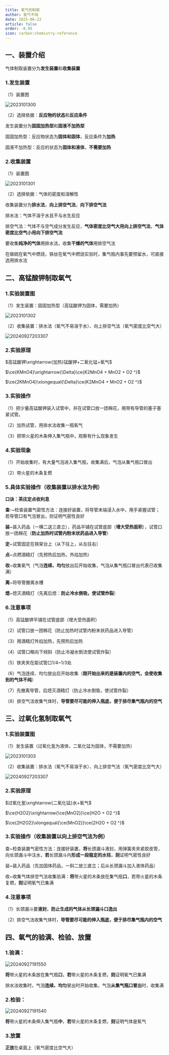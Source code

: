```yaml
---
title: 氧气的制取
author: 氢气不纯
date: 2025-06-22
article: false
order: -0.95
icon: carbon:chemistry-reference
---
```


## 一、装置介绍

气体制取装置分为**发生装置**和**收集装置**

### 1.发生装置

（1）装置图	

![2023101300](https://img.edaychem.cn//img/2023101300.png)​

（2）选择依据：**反应物的状态**和**反应条件**

发生装置分为**固固加热型**和**固液不加热型**

固固加热型：反应物状态为**固体和固体**，反应条件为**加热**

固液不加热型：反应的状态为**固体和液体**，**不需要加热**

### 2.收集装置

（1）装置图	

![2023101301](https://img.edaychem.cn//img/2023101301.png)​

（2）选择依据：气体的密度和溶解性

收集装置分为**排水法**，**向上排空气法**，**向下排空气法**

排水法：气体不溶于水且不与水生反应

排空气法：气体不与空气成分发生反应，**气体密度比空气大用向上排空气法**，**气体密度比空气小用向下排空气法**

要收集**纯净的气体**用排水法，收集**干燥的气体**用排空气法

在做硫在氧气中燃烧，铁丝在氧气中燃烧实验时，集气瓶内事先要预留水，可直接选用排水法

## 二、高锰酸钾制取氧气

### 1.实验装置图	

（1）发生装置：固固加热型（高锰酸钾为固体，需要加热）

![2023101302](https://img.edaychem.cn//img/2023101302.png)​

（2）收集装置：排水法（氧气不易溶于水）、向上排空气法（氧气密度比空气大）

![20240927203307](https://img.edaychem.cn//img/20240927203307.jpg)​

### 2.实验原理

$高锰酸钾\xrightarrow{加热}锰酸钾+二氧化锰+氧气$

$\ce{KMnO4}\xrightarrow{\Delta}\ce{K2MnO4 + MnO2 + O2 ^}$

$\ce{2KMnO4}\xlongequal{\Delta}\ce{K2MnO4 + MnO2 + O2 ^}$

### 3.实验操作

（1）把少量高锰酸钾装入试管中，并在试管口放一团棉花，用带有导管的塞子塞紧试管。

（2）加热试管，用排水法收集一瓶氧气

（3）把带火星的木条伸入集气瓶中，观察有什么现象发生

### 4.实验现象	

（1）开始收集时，有大量气泡进入集气瓶，收集满后，气泡从集气瓶口冒出

（2）带火星的木条复燃

### 5.具体实验操作（收集装置以排水法为例）

**口诀：茶庄定点收利息**

**查**-~检查装置气密性方法：连接好装置，将导管末端浸入水中，用手紧握试管；若导管口有气泡冒出，则证明气密性良好

**装**~装入药品（一横二送三直立），药品平铺在试管底部（**增大受热面积**），试管口放一团棉花（**防止加热时试管内粉末状药品进入导管**）

**定**~试管固定在铁架台上（从下往上，从左往右）

**点**~点燃酒精灯（先预热后加热，外焰加热）

**收**~收集氧气（气泡**连续、均匀**放出后开始收集，气泡从集气瓶口冒出代表已收集满）

**离**~将导管撤离水槽

**熄**~熄灭酒精灯（先离后熄：**防止冷水倒吸，使试管炸裂**）

### 6.注意事项	

（1）高锰酸钾平铺在试管底部（增大受热面积）

（2）试管口放一团棉花（防止加热时试管内粉末状药品进入导管）

（3）用酒精灯外焰加热，先预热后加热

（4）试管口略向下倾斜（防止冷凝水倒流使试管炸裂）

（5）铁夹夹在距试管口1/4\~1/3处

（6）气泡连续、均匀放出后开始收集（**刚开始出来的是装置内的空气，会使收集到的气体不纯**）

（7）先撤离导管，后熄灭酒精灯（防止冷水倒吸，使试管炸裂）

（8）排空气法收集气体时，**导管要尽可能的伸入瓶底，便于排尽集气瓶内的空气**

## 三、过氧化氢制取氧气

### 1.实验装置图	

（1）发生装置（过氧化氢为液体，二氧化锰为固体，不需要加热）

![2023101303](https://img.edaychem.cn//img/2023101303.png)​

（2）收集装置：排水法（氧气不易溶于水）、向上排空气法（氧气密度比空气大）

![20240927203307](https://img.edaychem.cn//img/20240927203307.jpg)​

### 2.实验原理

$过氧化氢\xrightarrow{二氧化锰}水+氧气$

$\ce{H2O2}\xrightarrow{\ce{MnO2}}\ce{H2O + O2 ^}$

$\ce{2H2O2}\xlongequal{\ce{MnO2}}\ce{2H2O + O2 ^}$  

### 3.实验操作（收集装置以向上排空气法为例）

查~检查装置气密性方法：连接好装置，**将**长颈漏斗液封，用弹簧夹夹紧胶皮管，向长颈漏斗中注水，**若**长颈漏斗内**形成一段稳定的水柱**，**则**证明气密性良好

装~装入药品（先加固体药品，一斜二放三直立；后从长颈漏斗加入液体药品）

收~收集气体排空气法收集验满：**将**带火星的木条放在集气瓶**口**，若带火星的木条复燃，**则**证明氧气已集满

### 4.注意事项

（1）长颈漏斗要**液封**，**防止生成的气体从长颈漏斗口逸出**

（2）排空气法收集气体时，**导管要尽可能的伸入瓶底，便于排尽集气瓶内的空气**

## 四、氧气的验满、检验、放置

### 1.验满：	

![20240927191550](https://img.edaychem.cn//img/20240927191550.jpg)​

**将**带火星的木条放在集气瓶**口**，**若**带火星的木条复燃，**则**证明氧气已集满

排水法收集时，气泡**连续、均匀**冒出时开始收集，气泡**从集气瓶口冒出**时，收集满

### 2.检验：

![20240927191540](https://img.edaychem.cn//img/20240927191540.jpg)​

**将**带火星的木条伸入集气瓶**中**，**若**带火星的木条复燃，**则**证明气体是氧气

### 3.放置

**正放**在桌面上（氧气密度比空气大）